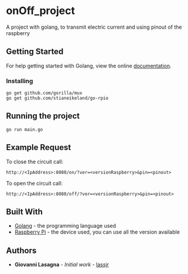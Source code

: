 # onOff_project

A project with golang, to transmit electric current and using pinout of the raspberry

## Getting Started

For help getting started with Golang, view the online
[documentation](https://golang.org/).

### Installing

```
go get github.com/gorilla/mux
go get github.com/stianeikeland/go-rpio
```

## Running the project

```
go run main.go
```

## Example Request

To close the circuit call:

```
http://<IpAddress>:8080/on/?ver=<versionRaspberry>&pin=<pinout>
```

To open the circuit call:

```
http://<IpAddress>:8080/off/?ver=<versionRaspberry>&pin=<pinout>
```

## Built With

- [Golang](https://golang.org/) - the programming language used
- [Raspberry Pi](https://www.raspberrypi.org/) - the device used, you can use all the version available

## Authors

- **Giovanni Lasagna** - _Initial work_ - [lassjr](https://github.com/lassjr)
